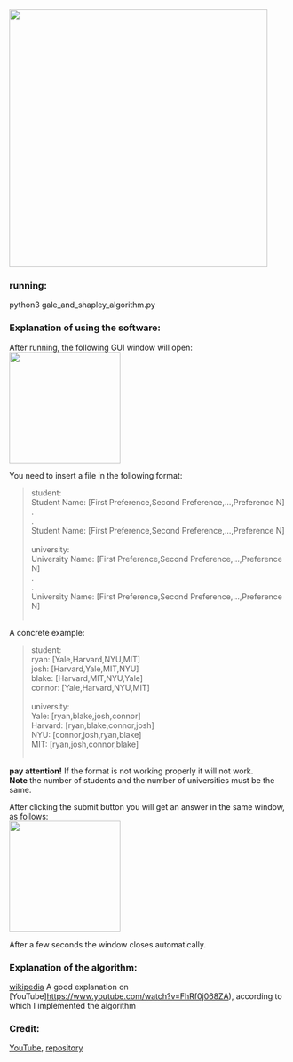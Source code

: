 <img width="465" src="https://user-images.githubusercontent.com/57855070/103459200-114fe500-4d16-11eb-864b-ac377df14e3b.png">

### running:
python3 gale_and_shapley_algorithm.py

### Explanation of using the software:
After running, the following GUI window will open: <br />
<img width="200" src="https://user-images.githubusercontent.com/57855070/103459306-0ea1bf80-4d17-11eb-86a4-08ee4100949d.png">

You need to insert a file in the following format: <br />
>student: <br />
>Student Name: [First Preference,Second Preference,...,Preference N] <br />
>. <br />
>. <br />
>Student Name: [First Preference,Second Preference,...,Preference N] <br />
><br />
>university: <br />
>University Name: [First Preference,Second Preference,...,Preference N] <br />
>. <br />
>. <br />
>University Name: [First Preference,Second Preference,...,Preference N] <br />
> <br />

A concrete example:
>student: <br />
>ryan: [Yale,Harvard,NYU,MIT] <br />
>josh: [Harvard,Yale,MIT,NYU] <br />
>blake: [Harvard,MIT,NYU,Yale] <br />
>connor: [Yale,Harvard,NYU,MIT] <br />
> <br />
>university: <br />
>Yale: [ryan,blake,josh,connor] <br />
>Harvard: [ryan,blake,connor,josh] <br />
>NYU: [connor,josh,ryan,blake] <br />
>MIT: [ryan,josh,connor,blake] <br />
> <br />

**pay attention!** If the format is not working properly it will not work. <br />
**Note** the number of students and the number of universities must be the same.

After clicking the submit button you will get an answer in the same window, as follows: <br />
<img width="200" src="https://user-images.githubusercontent.com/57855070/103459700-cfc13900-4d19-11eb-9292-4b2e21466a2a.png">

After a few seconds the window closes automatically.

### Explanation of the algorithm:
[wikipedia](https://en.wikipedia.org/wiki/Gale%E2%80%93Shapley_algorithm)
A good explanation on [YouTube]https://www.youtube.com/watch?v=FhRf0j068ZA), according to which I implemented the algorithm

### Credit:
[YouTube](https://www.youtube.com/watch?v=FhRf0j068ZA), [repository](https://github.com/Schachte/stable-matching-algorithm)






